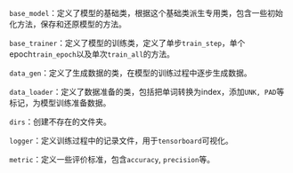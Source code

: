 `base_model`：定义了模型的基础类，根据这个基础类派生专用类，包含一些初始化方法，保存和还原模型的方法。



`base_trainer`：定义了模型的训练类，定义了单步`train_step`，单个epoch`train_epoch`以及单次`train_all`的方法。



`data_gen`：定义了生成数据的类，在模型的训练过程中逐步生成数据。



`data_loader`：定义了数据准备的类，包括把单词转换为index，添加`UNK, PAD`等标记，为模型训练准备数据。



`dirs`：创建不存在的文件夹。



`logger`：定义训练过程中的记录文件，用于`tensorboard`可视化。



`metric`：定义一些评价标准，包含`accuracy`, `precision`等。